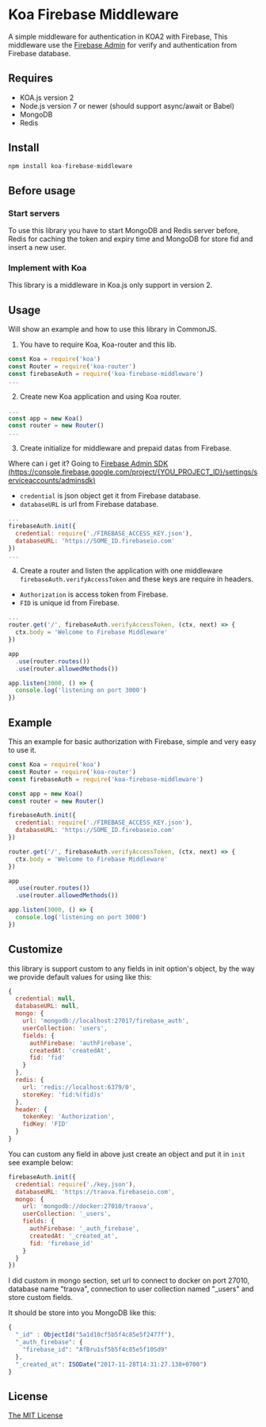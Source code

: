 # Koa Firebase Middleware
A simple middleware for authentication in KOA2 with Firebase, This middleware use the [Firebase Admin](https://github.com/firebase/firebase-admin-node) for verify and authentication from Firebase database.

## Requires
* KOA.js version 2
* Node.js version 7 or newer (should support async/await or Babel)
* MongoDB
* Redis

## Install
```javascript
npm install koa-firebase-middleware
```

## Before usage
### Start servers
To use this library you have to start MongoDB  and Redis server before, Redis for caching the token and expiry time and MongoDB for store fid and insert a new user.

### Implement with Koa
This library is a middleware in Koa.js only support in version 2.

## Usage

Will show an example and how to use this library in CommonJS.

1. You have to require Koa, Koa-router and this lib.
```javascript
const Koa = require('koa')
const Router = require('koa-router')
const firebaseAuth = require('koa-firebase-middleware')
...
```

2. Create new Koa application and using Koa router.
```javascript
...
const app = new Koa()
const router = new Router()
...
```

3. Create initialize for middleware and prepaid datas from Firebase.

Where can i get it? Going to [Firebase Admin SDK (https://console.firebase.google.com/project/{YOU_PROJECT_ID}/settings/serviceaccounts/adminsdk)](https://console.firebase.google.com/project/.../settings/serviceaccounts/adminsdk)

* `credential` is json object get it from Firebase database.
* `databaseURL` is url from Firebase database.

```javascript
...
firebaseAuth.init({
  credential: require('./FIREBASE_ACCESS_KEY.json'),
  databaseURL: 'https://SOME_ID.firebaseio.com'
})
...
```

4. Create a router and listen the application with one middleware `firebaseAuth.verifyAccessToken` and these keys are require in headers.
* `Authorization` is access token from Firebase.
* `FID` is unique id from Firebase.
```javascript
...
router.get('/', firebaseAuth.verifyAccessToken, (ctx, next) => {
  ctx.body = 'Welcome to Firebase Middleware'
})

app
  .use(router.routes())
  .use(router.allowedMethods())

app.listen(3000, () => {
  console.log('listening on port 3000')
})
```

## Example
This an example for basic authorization with Firebase, simple and very easy to use it.

```javascript
const Koa = require('koa')
const Router = require('koa-router')
const firebaseAuth = require('koa-firebase-middleware')

const app = new Koa()
const router = new Router()

firebaseAuth.init({
  credential: require('./FIREBASE_ACCESS_KEY.json'),
  databaseURL: 'https://SOME_ID.firebaseio.com'
})

router.get('/', firebaseAuth.verifyAccessToken, (ctx, next) => {
  ctx.body = 'Welcome to Firebase Middleware'
})

app
  .use(router.routes())
  .use(router.allowedMethods())

app.listen(3000, () => {
  console.log('listening on port 3000')
})
```
## Customize
this library is support custom to any fields in init option's object, by the way we provide default values for using like this:
```javascript
{
  credential: null,
  databaseURL: null,
  mongo: {
    url: 'mongodb://localhost:27017/firebase_auth',
    userCollection: 'users',
    fields: {
      authFirebase: 'authFirebase',
      createdAt: 'createdAt',
      fid: 'fid'
    }
  },
  redis: {
    url: 'redis://localhost:6379/0',
    storeKey: 'fid:%(fid)s'
  },
  header: {
    tokenKey: 'Authorization',
    fidKey: 'FID'
  }
}
```
You can custom any field in above just create an object and put it in `init` see example below:
```javascript
firebaseAuth.init({
  credential: require('./key.json'),
  databaseURL: 'https://traova.firebaseio.com',
  mongo: {
    url: 'mongodb://docker:27010/traova',
    userCollection: '_users',
    fields: {
      authFirebase: '_auth_firebase',
      createdAt: '_created_at',
      fid: 'firebase_id'
    }
  }
})
```
I did custom in mongo section, set url to connect to docker on port 27010, database name "traova", connection to user collection named "_users" and store custom fields.

It should be store into you MongoDB like this:
```javascript
{
  "_id" : ObjectId("5a1d10cf5b5f4c85e5f2477f"),
  "_auth_firebase": {
    "firebase_id": "AfBru1sf5b5f4c85e5f10Sd9"
  },
  "_created_at": ISODate("2017-11-28T14:31:27.138+0700")
}
```

## License
[The MIT License](https://opensource.org/licenses/MIT)
